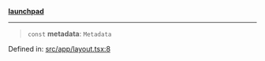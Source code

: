 [**launchpad**](index.md)

***

> `const` **metadata**: `Metadata`

Defined in: [src/app/layout.tsx:8](https://github.com/victorbratov/launchpad/blob/d1815ef1a573b42ac1f231f3f3d6617bddce6dbe/src/app/layout.tsx#L8)
